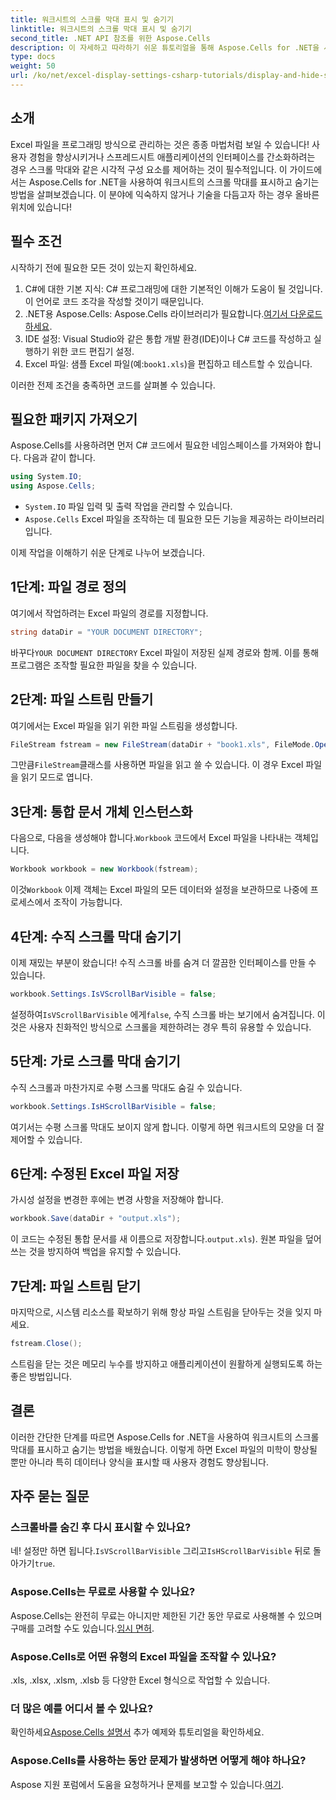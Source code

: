 ```yaml
---
title: 워크시트의 스크롤 막대 표시 및 숨기기
linktitle: 워크시트의 스크롤 막대 표시 및 숨기기
second_title: .NET API 참조를 위한 Aspose.Cells
description: 이 자세하고 따라하기 쉬운 튜토리얼을 통해 Aspose.Cells for .NET을 사용하여 Excel 워크시트에서 스크롤 막대를 표시하고 숨기는 방법을 알아보세요.
type: docs
weight: 50
url: /ko/net/excel-display-settings-csharp-tutorials/display-and-hide-scroll-bars-of-worksheet/
---
```

## 소개

Excel 파일을 프로그래밍 방식으로 관리하는 것은 종종 마법처럼 보일 수 있습니다! 사용자 경험을 향상시키거나 스프레드시트 애플리케이션의 인터페이스를 간소화하려는 경우 스크롤 막대와 같은 시각적 구성 요소를 제어하는 것이 필수적입니다. 이 가이드에서는 Aspose.Cells for .NET을 사용하여 워크시트의 스크롤 막대를 표시하고 숨기는 방법을 살펴보겠습니다. 이 분야에 익숙하지 않거나 기술을 다듬고자 하는 경우 올바른 위치에 있습니다!

## 필수 조건

시작하기 전에 필요한 모든 것이 있는지 확인하세요.

1. C#에 대한 기본 지식: C# 프로그래밍에 대한 기본적인 이해가 도움이 될 것입니다. 이 언어로 코드 조각을 작성할 것이기 때문입니다.
2.  .NET용 Aspose.Cells: Aspose.Cells 라이브러리가 필요합니다.[여기서 다운로드하세요](https://releases.aspose.com/cells/net/).
3. IDE 설정: Visual Studio와 같은 통합 개발 환경(IDE)이나 C# 코드를 작성하고 실행하기 위한 코드 편집기 설정.
4.  Excel 파일: 샘플 Excel 파일(예:`book1.xls`)을 편집하고 테스트할 수 있습니다.

이러한 전제 조건을 충족하면 코드를 살펴볼 수 있습니다.

## 필요한 패키지 가져오기

Aspose.Cells를 사용하려면 먼저 C# 코드에서 필요한 네임스페이스를 가져와야 합니다. 다음과 같이 합니다.

```csharp
using System.IO;
using Aspose.Cells;
```

- `System.IO` 파일 입력 및 출력 작업을 관리할 수 있습니다.
- `Aspose.Cells` Excel 파일을 조작하는 데 필요한 모든 기능을 제공하는 라이브러리입니다.

이제 작업을 이해하기 쉬운 단계로 나누어 보겠습니다.

## 1단계: 파일 경로 정의

여기에서 작업하려는 Excel 파일의 경로를 지정합니다.


```csharp
string dataDir = "YOUR DOCUMENT DIRECTORY";
```
  
 바꾸다`YOUR DOCUMENT DIRECTORY` Excel 파일이 저장된 실제 경로와 함께. 이를 통해 프로그램은 조작할 필요한 파일을 찾을 수 있습니다.

## 2단계: 파일 스트림 만들기

여기에서는 Excel 파일을 읽기 위한 파일 스트림을 생성합니다.


```csharp
FileStream fstream = new FileStream(dataDir + "book1.xls", FileMode.Open);
```
  
 그만큼`FileStream`클래스를 사용하면 파일을 읽고 쓸 수 있습니다. 이 경우 Excel 파일을 읽기 모드로 엽니다.

## 3단계: 통합 문서 개체 인스턴스화

 다음으로, 다음을 생성해야 합니다.`Workbook` 코드에서 Excel 파일을 나타내는 객체입니다.


```csharp
Workbook workbook = new Workbook(fstream);
```
  
 이것`Workbook` 이제 객체는 Excel 파일의 모든 데이터와 설정을 보관하므로 나중에 프로세스에서 조작이 가능합니다.

## 4단계: 수직 스크롤 막대 숨기기

이제 재밌는 부분이 왔습니다! 수직 스크롤 바를 숨겨 더 깔끔한 인터페이스를 만들 수 있습니다.


```csharp
workbook.Settings.IsVScrollBarVisible = false;
```
  
 설정하여`IsVScrollBarVisible` 에게`false`, 수직 스크롤 바는 보기에서 숨겨집니다. 이것은 사용자 친화적인 방식으로 스크롤을 제한하려는 경우 특히 유용할 수 있습니다.

## 5단계: 가로 스크롤 막대 숨기기

수직 스크롤과 마찬가지로 수평 스크롤 막대도 숨길 수 있습니다.


```csharp
workbook.Settings.IsHScrollBarVisible = false;
```
  
여기서는 수평 스크롤 막대도 보이지 않게 합니다. 이렇게 하면 워크시트의 모양을 더 잘 제어할 수 있습니다.

## 6단계: 수정된 Excel 파일 저장

가시성 설정을 변경한 후에는 변경 사항을 저장해야 합니다. 


```csharp
workbook.Save(dataDir + "output.xls");
```
  
이 코드는 수정된 통합 문서를 새 이름으로 저장합니다.`output.xls`). 원본 파일을 덮어쓰는 것을 방지하여 백업을 유지할 수 있습니다.

## 7단계: 파일 스트림 닫기

마지막으로, 시스템 리소스를 확보하기 위해 항상 파일 스트림을 닫아두는 것을 잊지 마세요.


```csharp
fstream.Close();
```
  
스트림을 닫는 것은 메모리 누수를 방지하고 애플리케이션이 원활하게 실행되도록 하는 좋은 방법입니다.

## 결론

이러한 간단한 단계를 따르면 Aspose.Cells for .NET을 사용하여 워크시트의 스크롤 막대를 표시하고 숨기는 방법을 배웠습니다. 이렇게 하면 Excel 파일의 미학이 향상될 뿐만 아니라 특히 데이터나 양식을 표시할 때 사용자 경험도 향상됩니다. 

## 자주 묻는 질문

### 스크롤바를 숨긴 후 다시 표시할 수 있나요?  
 네! 설정만 하면 됩니다.`IsVScrollBarVisible` 그리고`IsHScrollBarVisible` 뒤로 돌아가기`true`.

### Aspose.Cells는 무료로 사용할 수 있나요?  
 Aspose.Cells는 완전히 무료는 아니지만 제한된 기간 동안 무료로 사용해볼 수 있으며 구매를 고려할 수도 있습니다.[임시 면허](https://purchase.aspose.com/temporary-license/).

### Aspose.Cells로 어떤 유형의 Excel 파일을 조작할 수 있나요?  
.xls, .xlsx, .xlsm, .xlsb 등 다양한 Excel 형식으로 작업할 수 있습니다.

### 더 많은 예를 어디서 볼 수 있나요?  
 확인하세요[Aspose.Cells 설명서](https://reference.aspose.com/cells/net/) 추가 예제와 튜토리얼을 확인하세요.

### Aspose.Cells를 사용하는 동안 문제가 발생하면 어떻게 해야 하나요?  
 Aspose 지원 포럼에서 도움을 요청하거나 문제를 보고할 수 있습니다.[여기](https://forum.aspose.com/c/cells/9).